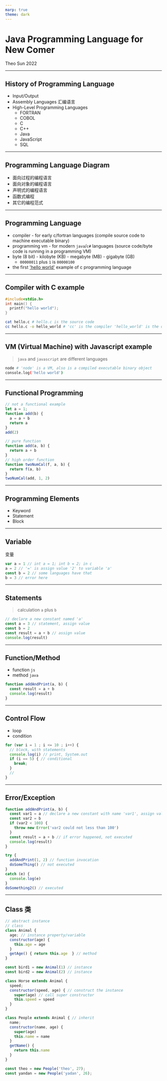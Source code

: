```yaml
---
marp: true
theme: dark
---
```


# Java Programming Language for New Comer

Theo Sun
2022

---

## History of Programming Language

- Input/Output
- Assembly Languages 汇编语言
- High-Level Programming Languages
  - FORTRAN
  - COBOL
  - C
  - C++
  - Java
  - JavaScript
  - SQL

--- 

## Programming Language Diagram

- 面向过程的编程语言
- 面向对象的编程语言
- 声明式的编程语言
- 函数式编程
- 其它的编程范式

--- 


## Programming Language

- compiler - for early c/fortran languages (compile source code to machine executable binary)
- programming vm - for modern `java`/`c#` languages (source code/byte code is running in a programming VM)
- byte (8 bit) - kilobyte (KB) - megabyte (MB) - gigabyte (GB)
  - `00000011` plus `1` is `00000100`
- the first ['hello world'](https://en.m.wikipedia.org/wiki/%22Hello,_World!%22_program) example of c programming language

---

## Compiler with C example

```c
#include<stdio.h>
int main() {
  printf("hello world");
}
```

```bash
cat hello.c # hello.c is the source code
cc hello.c -o hello_world # 'cc' is the compiler 'hello_world' is the output executable binary object
```

---

## VM (Virtual Machine) with Javascript example

> `java` and `javascript` are different languages

```bash
node # 'node' is a VM, also is a compiled executable binary object
console.log('hello world')
```

---

## Functional Programming


```js
// not a functional example
let a = 1;
function add(b) {
  a = a + b
  return a
}
add(2)
```

```js
// pure function
function add(a, b) {
  return a + b
}
// high order function
function twoNumCal(f, a, b) {
  return f(a, b)
}
twoNumCal(add, 1, 2)
```
---

## Programming Elements

- Keyword
- Statement
- Block

---


## Variable

变量

```js
var a = 1 // int a = 1; int b = 2; in c
a = 2 // '=' is assign value '2' to variable 'a'
const b = 2 // some languages have that
b = 3 // error here
```


---

## Statements

> calculation `a` plus `b`

```js
// declare a new constant named 'a'
const a = 3 // statement, assign value
const b = 2
const result = a + b // assign value
console.log(result)
```

---

## Function/Method

- function `js`
- method `java`

```js
function addAndPrint(a, b) {
  const result = a + b
  console.log(result)
}
```

---

## Control Flow

- loop
- condition


```js
for (var i = 1 ; i <= 10 ; i++) {
  // block, with statements
  console.log(i) // print, System.out
  if (i == 5) { // conditional
    break;
  }
  // 
}
```

--- 

## Error/Exception

```javascript
function addAndPrint(a, b) {
  const var1 = a // declare a new constant with name 'var1', assign value of 'a' to 'var1'
  const var2 = b
  if (var2 < 100) {
    throw new Error('var2 could not less than 100')
  }
  const result = a + b // if error happened, not executed
  console.log(result)
}

try {
  addAndPrint(1, 2) // function invocation
  doSomeThing() // not executed
} 
catch (e) {
  console.log(e)
}
doSomething2() // executed
```


---

## Class 类

```js
// abstract instance
// class
class Animal {
  age; // instance property/variable
  constructor(age) {
    this.age = age
  }
  getAge() { return this.age  } // method
}

const bird1 = new Animal(1) // instance
const bird2 = new Animal(2) // instance

class Horse extends Animal {
  speed;
  constructor(speed, age) { // construct the instance
    super(age) // call super constructor
    this.speed = speed
  }
}

class People extends Animal { // inherit
  name;
  constructor(name, age) {
    super(age)
    this.name = name
  }
  getName() {
    return this.name
  }
}

const theo = new People('theo', 27);
const yandan = new People('yadan', 26);

```
